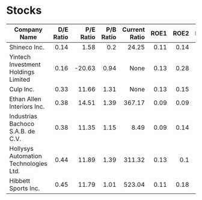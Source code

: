# Stocks
| Company Name | D/E Ratio | P/E Ratio | P/B Ratio | Current Ratio | ROE1 | ROE2 | ROE3 | ROE4 | Dividend Yield | D/L Ratio | Market Cap |
| ------------ | ---------:| ---------:| ---------:| -------------:| ----:| ----:| ----:| ----:| --------------:| ---------:| ----------:|
|Shineco Inc.|0.14|1.58|0.2|24.25|0.11|0.14|0.16|0.16|0.0|None|15555092.0|
|Yintech Investment Holdings Limited|0.16|-20.63|0.94|None|0.13|0.28|1.11|0.79|6.06|None|463478070.0|
|Culp Inc.|0.33|11.66|1.31|None|0.13|0.15|0.13|0.13|2.27|None|217676800.0|
|Ethan Allen Interiors Inc.|0.38|14.51|1.39|367.17|0.09|0.09|0.14|0.1|3.88|0.01|520693267.0|
|Industrias Bachoco S.A.B. de C.V.|0.38|11.35|1.15|8.49|0.09|0.14|0.12|0.14|1.96|0.17|2247500000.0|
|Hollysys Automation Technologies Ltd.|0.44|11.89|1.39|311.32|0.13|0.1|0.18|0.17|0.85|0.02|1277442236.0|
|Hibbett Sports Inc.|0.45|11.79|1.01|523.04|0.11|0.18|0.23|0.23|0.0|0.01|351268066.0|
